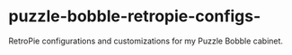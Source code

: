 # puzzle-bobble-retropie-configs-
RetroPie configurations and customizations for my Puzzle Bobble cabinet.
